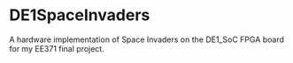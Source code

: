 # DE1SpaceInvaders
A hardware implementation of Space Invaders on the DE1_SoC FPGA board for my EE371 final project.

